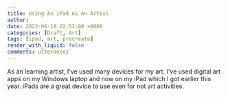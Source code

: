 ```yaml
---
title: Using An iPad As An Artist
author: 
date: 2023-06-18 22:52:00 +0800
categories: [Draft, Art]
tags: [ipad, art, procreate]
render_with_liquid: false
comments: utterances
---
```


As an learning artist, I've used many devices for my art. I've used digital art apps on my Windows laptop and now on my iPad which I got earlier this year. iPads are a great device to use even for not art activities. 

<script src="https://utteranc.es/client.js"
        repo="LinuxGamer/sitebeta"
        issue-term="pathname"
        theme="github-dark"
        crossorigin="anonymous"
        async>
</script>
